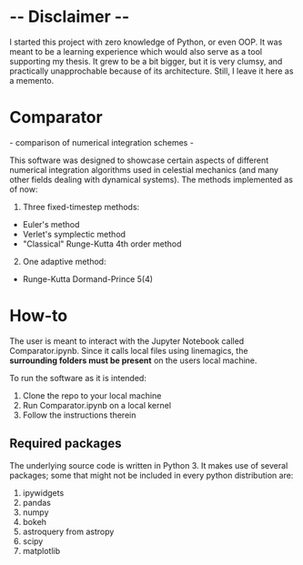 # -- Disclaimer --

I started this project with zero knowledge of Python, or even OOP. It was meant to be a learning experience which would also serve as a tool supporting my thesis. It grew to be a bit bigger, but it is very clumsy, and practically unapprochable because of its architecture. 
Still, I leave it here as a memento.

# Comparator
\- comparison of numerical integration schemes -

This software was designed to showcase certain aspects of different numerical integration algorithms used in celestial mechanics (and many other fields dealing with dynamical systems). The methods implemented as of now:

1. Three fixed-timestep methods:
  * Euler's method
  * Verlet's symplectic method
  * "Classical" Runge-Kutta 4th order method
2. One adaptive method:
  * Runge-Kutta Dormand-Prince 5(4)

# How-to

The user is meant to interact with the Jupyter Notebook called Comparator.ipynb. Since it calls local files using linemagics, the **surrounding folders must be present** on the users local machine.

To run the software as it is intended:

1. Clone the repo to your local machine
1. Run Comparator.ipynb on a local kernel
1. Follow the instructions therein

## Required packages
The underlying source code is written in Python 3. It makes use of several packages; some that might not be included in every python distribution are:

1. ipywidgets
1. pandas
1. numpy
1. bokeh
1. astroquery from astropy
1. scipy
1. matplotlib
